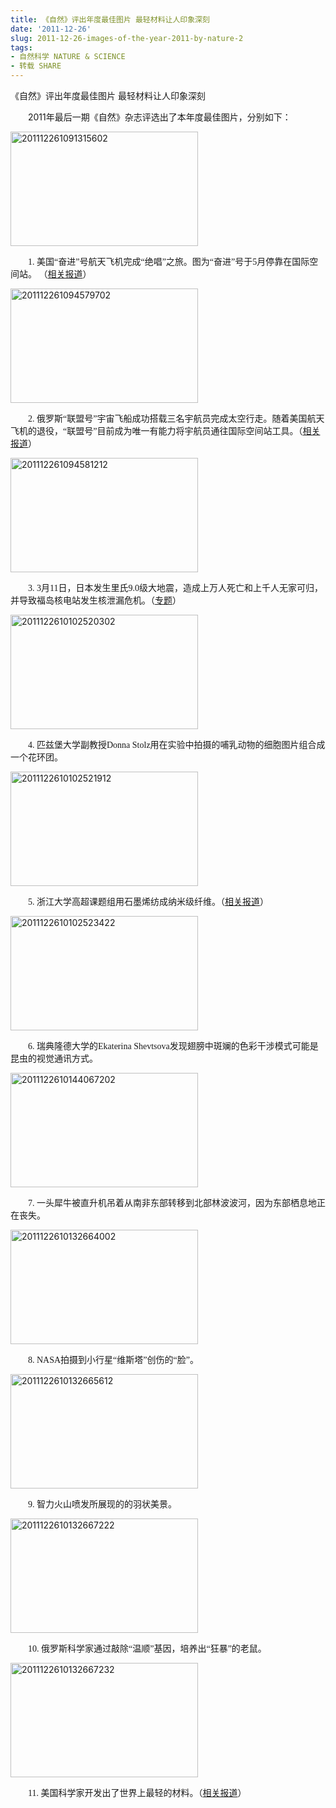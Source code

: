 ```yaml
---
title: 《自然》评出年度最佳图片 最轻材料让人印象深刻
date: '2011-12-26'
slug: 2011-12-26-images-of-the-year-2011-by-nature-2
tags:
- 自然科学 NATURE & SCIENCE
- 转载 SHARE
---
```



《自然》评出年度最佳图片 最轻材料让人印象深刻

<div style="text-indent: 2em;">

2011年最后一期《自然》杂志评选出了本年度最佳图片，分别如下：

</div>

[<img src="http://bio-spring.top/wp-content/uploads/2011/12/201112261091315602-300x183.jpg" class="attachment-medium" width="300" height="183" alt="201112261091315602" />](http://bio-spring.top/wp-content/uploads/2011/12/201112261091315602.jpg)

<div style="text-indent: 2em;">

<span style="font-family: 楷体_GB2312;">1.
美国“奋进”号航天飞机完成“绝唱”之旅。图为“奋进”号于5月停靠在国际空间站。
（</span>[<span
style="font-family: 楷体_GB2312;">相关报道</span>](http://news.sciencenet.cn/htmlnews/2011/6/247914.shtm)<span
style="font-family: 楷体_GB2312;">）</span>

<div>

</div>

</div>

<div>

[<img src="http://bio-spring.top/wp-content/uploads/2011/12/201112261094579702-300x183.jpg" class="attachment-medium" width="300" height="183" alt="201112261094579702" />](http://bio-spring.top/wp-content/uploads/2011/12/201112261094579702.jpg)

<div>

</div>

</div>

<div style="text-indent: 2em;">

<span style="font-family: 楷体_GB2312;">2.
俄罗斯“联盟号”宇宙飞船成功搭载三名宇航员完成太空行走。随着美国航天飞机的退役，“联盟号”目前成为唯一有能力将宇航员通往国际空间站工具。（</span>[<span
style="font-family: 楷体_GB2312;">相关报道</span>](http://news.sciencenet.cn/htmlnews/2010/10/238546.shtm)<span
style="font-family: 楷体_GB2312;">）</span>

<div>

</div>

</div>

<div>

[<img src="http://bio-spring.top/wp-content/uploads/2011/12/201112261094581212-300x183.jpg" class="attachment-medium" width="300" height="183" alt="201112261094581212" />](http://bio-spring.top/wp-content/uploads/2011/12/201112261094581212.jpg)

<div>

</div>

</div>

<div style="text-indent: 2em;">

<span style="font-family: 楷体_GB2312;">3.
3月11日，日本发生里氏9.0级大地震，造成上万人死亡和上千人无家可归，并导致福岛核电站发生核泄漏危机。（</span>[<span
style="font-family: 楷体_GB2312;">专题</span>](http://news.sciencenet.cn/news/sub2.aspx?id=532)<span
style="font-family: 楷体_GB2312;">）</span>

<div>

</div>

</div>

<div>

[<img src="http://bio-spring.top/wp-content/uploads/2011/12/2011122610102520302-300x183.jpg" class="attachment-medium" width="300" height="183" alt="2011122610102520302" />](http://bio-spring.top/wp-content/uploads/2011/12/2011122610102520302.jpg)

<div>

<span style="font-family: 楷体_GB2312;"> </span>

</div>

</div>

<div style="text-indent: 2em;">

<span style="font-family: 楷体_GB2312;">4. 匹兹堡大学副教授Donna
Stolz用在实验中拍摄的哺乳动物的细胞图片组合成一个花环团。</span>

</div>

[<img src="http://bio-spring.top/wp-content/uploads/2011/12/2011122610102521912-300x183.jpg" class="attachment-medium" width="300" height="183" alt="2011122610102521912" />](http://bio-spring.top/wp-content/uploads/2011/12/2011122610102521912.jpg)

<div style="text-indent: 2em;">

<span style="font-family: 楷体_GB2312;">5.
浙江大学高超课题组用石墨烯纺成纳米级纤维。（</span>[<span
style="font-family: 楷体_GB2312;">相关报道</span>](http://news.sciencenet.cn/htmlpaper/201112141545650021143.shtm)<span
style="font-family: 楷体_GB2312;">）</span>

<div>

</div>

</div>

<div>

[<img src="http://bio-spring.top/wp-content/uploads/2011/12/2011122610102523422-300x183.jpg" class="attachment-medium" width="300" height="183" alt="2011122610102523422" />](http://bio-spring.top/wp-content/uploads/2011/12/2011122610102523422.jpg)

<div>

<span style="font-family: 楷体_GB2312;"> </span>

</div>

</div>

<div style="text-indent: 2em;">

<span style="font-family: 楷体_GB2312;">6. 瑞典隆德大学的Ekaterina
Shevtsova发现翅膀中斑斓的色彩干涉模式可能是昆虫的视觉通讯方式。</span>

<div>

</div>

</div>

<div>

[<img src="http://bio-spring.top/wp-content/uploads/2011/12/2011122610144067202-300x183.jpg" class="attachment-medium" width="300" height="183" alt="2011122610144067202" />](http://bio-spring.top/wp-content/uploads/2011/12/2011122610144067202.jpg)

<div>

</div>

</div>

<div style="text-indent: 2em;">

<span style="font-family: 楷体_GB2312;">7.
一头犀牛被直升机吊着从南非东部转移到北部林波波河，因为东部栖息地正在丧失。
</span>

<div>

</div>

</div>

<div>

[<img src="http://bio-spring.top/wp-content/uploads/2011/12/2011122610132664002-300x183.jpg" class="attachment-medium" width="300" height="183" alt="2011122610132664002" />](http://bio-spring.top/wp-content/uploads/2011/12/2011122610132664002.jpg)

<div>

<span style="font-family: 楷体_GB2312;"> </span>

</div>

</div>

<div style="text-indent: 2em;">

<span style="font-family: 楷体_GB2312;">8.
NASA拍摄到小行星“维斯塔”创伤的“脸”。</span>

</div>

[<img src="http://bio-spring.top/wp-content/uploads/2011/12/2011122610132665612-300x183.jpg" class="attachment-medium" width="300" height="183" alt="2011122610132665612" />](http://bio-spring.top/wp-content/uploads/2011/12/2011122610132665612.jpg)

<div style="text-indent: 2em;">

<span style="font-family: 楷体_GB2312;">9.
智力火山喷发所展现的的羽状美景。</span>

</div>

[<img src="http://bio-spring.top/wp-content/uploads/2011/12/2011122610132667222-300x183.jpg" class="attachment-medium" width="300" height="183" alt="2011122610132667222" />](http://bio-spring.top/wp-content/uploads/2011/12/2011122610132667222.jpg)

<div style="text-indent: 2em;">

<span style="font-family: 楷体_GB2312;">10.
俄罗斯科学家通过敲除“温顺”基因，培养出“狂暴”的老鼠。</span>

</div>

[<img src="http://bio-spring.top/wp-content/uploads/2011/12/2011122610132667232-300x183.jpg" class="attachment-medium" width="300" height="183" alt="2011122610132667232" />](http://bio-spring.top/wp-content/uploads/2011/12/2011122610132667232.jpg)

<div style="text-indent: 2em;">

<span style="font-family: 楷体_GB2312;">11.
美国科学家开发出了世界上最轻的材料。（</span>[<span
style="font-family: 楷体_GB2312;">相关报道</span>](http://news.sciencenet.cn/htmlpaper/201111219383096920641.shtm)<span
style="font-family: 楷体_GB2312;">）</span>

</div>
